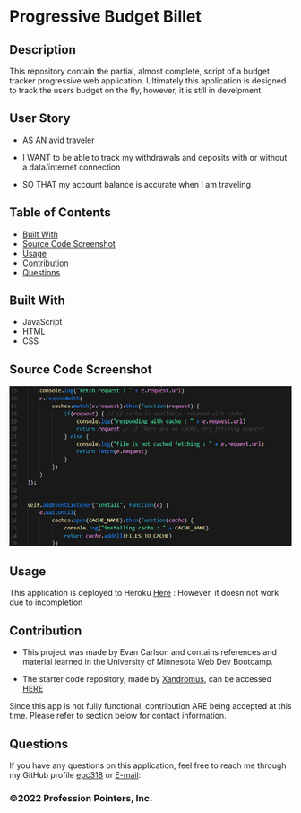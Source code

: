 # Progressive Budget Billet
  
## Description
This repository contain the partial, almost complete, script of a budget tracker progressive web application. Ultimately this application is designed to track the users budget on the fly, however, it is still in develpment.

## User Story
* AS AN avid traveler

* I WANT to be able to track my withdrawals and deposits with or without a data/internet connection

* SO THAT my account balance is accurate when I am traveling 


## Table of Contents
- [Built With](#languages)
- [Source Code Screenshot](#Code)
- [Usage](#Usage)
- [Contribution](#contributing)
- [Questions](#questions)

## Built With
* JavaScript
* HTML
* CSS

## Source Code Screenshot
![Source Code Example](public/imgs/sourcecode.png)


## Usage
This application is deployed to Heroku [Here](https://progressive-budget-billet.herokuapp.com/) : However, it doesn not work due to incompletion

## Contribution
- This project was made by Evan Carlson and contains references and material learned in the University of Minnesota Web Dev Bootcamp.

- The starter code repository, made by [Xandromus](https://github.com/Xandromus), can be accessed [HERE](https://github.com/coding-boot-camp/symmetrical-bassoon)

Since this app is not fully functional, contribution ARE being accepted at this time. Please refer to section below for contact information.

## Questions
If you have any questions on this application, feel free to reach me through my GitHub profile [epc318](https://github.com/epc318) or [E-mail](carl4917@umn.edu):


### ©️2022  Profession Pointers, Inc.